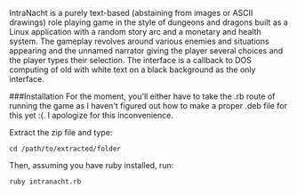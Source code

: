 IntraNacht is a purely text-based (abstaining from images or ASCII drawings) role playing game in the style of dungeons and dragons
built as a Linux application with a random story arc and a monetary and health system. The gameplay revolves around various enemies
and situations appearing and the unnamed narrator giving the player several choices and the player types their selection.
The interface is a callback to DOS computing of old with white text on a black background as the only interface.

###Installation
For the moment, you'll either have to take the .rb route of running the game as I haven't figured out how to make a proper .deb file for this yet :(. I apologize for this inconvenience.

Extract the zip file and type:
```
cd /path/to/extracted/folder
```
Then, assuming you have ruby installed, run:
```
ruby intranacht.rb
```
